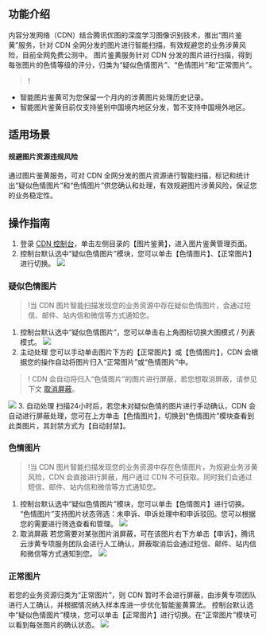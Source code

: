 ## 功能介绍

内容分发网络（CDN）结合腾讯优图的深度学习图像识别技术，推出“图片鉴黄”服务，针对 CDN 全网分发的图片进行智能扫描，有效规避您的业务涉黄风险，目前全网免费公测中。
图片鉴黄服务针对 CDN 分发的图片进行扫描，得到每张图片的色情等级的评分，归类为“疑似色情图片”、“色情图片”和“正常图片”。

> !

- 智能图片鉴黄可为您保留一个月内的涉黄图片处理历史记录。
- 智能图片鉴黄目前仅支持鉴别中国境内地区分发，暂不支持中国境外地区。

## 适用场景

#### 规避图片资源违规风险

通过图片鉴黄服务，可对 CDN 全网分发的图片资源进行智能扫描，标记和统计出“疑似色情图片”和“色情图片”供您确认和处理，有效规避图片涉黄风险，保证您的业务稳定性。

## 操作指南

1. 登录 [CDN 控制台](https://console.cloud.tencent.com/cdn)，单击左侧目录的【图片鉴黄】，进入图片鉴黄管理页面。
2. 控制台默认选中“疑似色情图片”模块，您可以单击【色情图片】、【正常图片】进行切换。
   ![](https://main.qcloudimg.com/raw/dbacbda17404e1ee7333f8b49628bb39.png)

### 疑似色情图片

> !当 CDN 图片智能扫描发现您的业务资源中存在疑似色情图片，会通过短信、邮件、站内信和微信等方式通知您。

1. 控制台默认选中“疑似色情图片”，您可以单击右上角图标切换大图模式 / 列表模式。
   ![](https://main.qcloudimg.com/raw/d674742535502d4db3942bd0b8683c09.png)
2. 主动处理
   您可以手动单击图片下方的【正常图片】或【色情图片】，CDN 会根据您的操作自动将图片归入“正常图片”或“色情图片”中。
>! CDN 会自动将归入“色情图片”的图片进行屏蔽，若您想取消屏蔽，请参见下文 [取消屏蔽](#m1)。
>
  ![](https://main.qcloudimg.com/raw/813ffd3c844a20a38fe4eda3c4d91097.png)
3. 自动处理
   扫描24小时后，若您未对疑似色情的图片进行手动确认，CDN 会自动进行屏蔽处理，您可在上方单击【色情图片】，切换到“色情图片”模块查看到此类图片，其封禁方式为【自动封禁】。

### 色情图片

> !当 CDN 图片智能扫描发现您的业务资源中存在色情图片，为规避业务涉黄风险，CDN 会直接进行屏蔽，用户通过 CDN 不可获取。同时我们会通过短信、邮件、站内信和微信等方式通知您。
> 
<span ID = "m1"></span>
1. 控制台默认选中“疑似色情图片”模块，您可以单击【色情图片】进行切换。
   “色情图片”支持图片状态筛选：未申诉、申诉处理中和申诉驳回。您可以根据您的需要进行筛选查看和管理。
   ![](https://main.qcloudimg.com/raw/b71d4e1c2c61c4af5405e0c1c3478b84.png)
2. 取消屏蔽
   若您需要对某张图片消屏蔽，可在该图片右下方单击【申诉】，腾讯云涉黄专项服务团队会进行人工确认，屏蔽取消后会通过短信、邮件、站内信和微信等方式通知到您。
   ![](https://main.qcloudimg.com/raw/376e9365647f582730d44044fc4fc0fd.png)

### 正常图片
若您的业务资源归类为“正常图片”，则 CDN 暂时不会进行屏蔽，由涉黄专项团队进行人工确认，并根据情况纳入样本库进一步优化智能鉴黄算法。
控制台默认选中“疑似色情图片”模块，您可以单击【正常图片】进行切换。在“正常图片”模块可以看到每张图片的确认状态。
![](https://main.qcloudimg.com/raw/175fae728a71f0e1877803390f453cb5.png)
